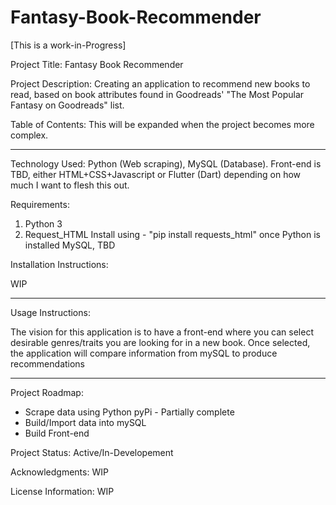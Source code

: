 # Fantasy-Book-Recommender

[This is a work-in-Progress]

Project Title: Fantasy Book Recommender

Project Description: Creating an application to recommend new books to read, based on book attributes found in Goodreads' "The Most Popular Fantasy on Goodreads" list.

Table of Contents: This will be expanded when the project becomes more complex.

---

Technology Used: Python (Web scraping), MySQL (Database). Front-end is TBD, either HTML+CSS+Javascript or Flutter (Dart) depending on how much I want to flesh this out.

Requirements:

1. Python 3
2. Request_HTML Install using - "pip install requests_html" once Python is installed
   MySQL, TBD

Installation Instructions:

WIP

---

Usage Instructions:

The vision for this application is to have a front-end where you can select desirable genres/traits you are looking for in a new book. Once selected, the application will compare information from mySQL to produce recommendations

---

Project Roadmap:

- Scrape data using Python pyPi - Partially complete
- Build/Import data into mySQL
- Build Front-end

Project Status: Active/In-Developement

Acknowledgments: WIP

License Information: WIP
